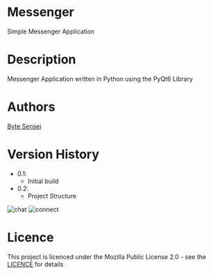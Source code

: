 # Messenger
Simple Messenger Application

# Description
Messenger Application written in Python using the PyQt6 Library

# Authors
[Byte Sensei](https://github.com/bytesenseidk)

# Version History
- 0.1:
  * Initial build
- 0.2:
  * Project Structure

![chat](https://github.com/bytesenseidk/Messenger/assets/50791042/562c38fc-8148-4dc6-8f5e-0f5778bb82b9) 
![connect](https://github.com/bytesenseidk/Messenger/assets/50791042/984c75cf-83b1-4ec4-b2ad-57d35edf9a40)
   
# Licence
This project is licenced under the Mozilla Public License 2.0 - see the [LICENCE](https://github.com/bytesenseidk/Messenger/blob/main/LICENCE) for details
